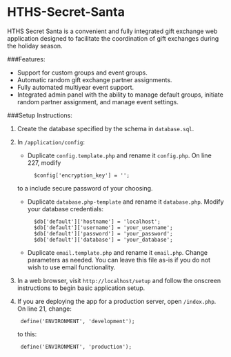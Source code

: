 HTHS-Secret-Santa
=================
HTHS Secret Santa is a convenient and fully integrated gift exchange web application designed to facilitate the coordination of gift exchanges during the holiday season.

###Features:
* Support for custom groups and event groups.
* Automatic random gift exchange partner assignments.
* Fully automated multiyear event support.
* Integrated admin panel with the ability to manage default groups, initiate random partner assignment, and manage event settings.

###Setup Instructions:
1. Create the database specified by the schema in `database.sql`.
2. In `/application/config`:
    * Duplicate `config.template.php` and rename it `config.php`. On line 227, modify
    
            $config['encryption_key'] = ''; 
    to a include secure password of your choosing.
    * Duplicate `database.php-template` and rename it `database.php`. Modify your database credentials:
        
            $db['default']['hostname'] = 'localhost';
            $db['default']['username'] = 'your_username';
            $db['default']['password'] = 'your_password';
            $db['default']['database'] = 'your_database';
    * Duplicate `email.template.php` and rename it `email.php`. Change parameters as needed. You can leave this file as-is if you do not wish to use email functionality.
3. In a web browser, visit `http://localhost/setup` and follow the onscreen instructions to begin basic application setup.
4. If you are deploying the app for a production server, open `/index.php`. On line 21, change:

        define('ENVIRONMENT', 'development');
   to this:
   
        define('ENVIRONMENT', 'production');
        